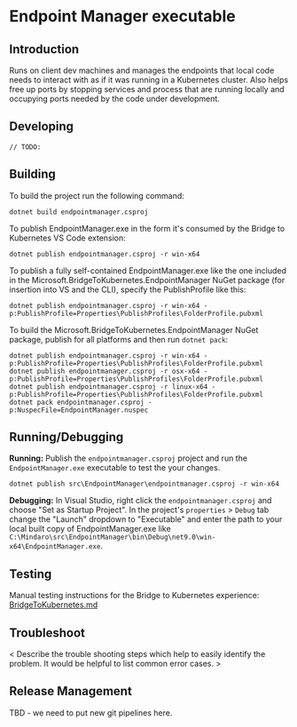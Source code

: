 # Endpoint Manager executable

Introduction
------------

Runs on client dev machines and manages the endpoints that local code needs to interact with as if it was running in a Kubernetes cluster. Also helps free up ports by stopping services and process that are running locally and occupying ports needed by the code under development.

Developing
----------
`// TODO:`

Building
--------
To build the project run the following command:
```
dotnet build endpointmanager.csproj
```

To publish EndpointManager.exe in the form it's consumed by the Bridge to Kubernetes VS Code extension: 
```
dotnet publish endpointmanager.csproj -r win-x64
```

To publish a fully self-contained EndpointManager.exe like the one included in the Microsoft.BridgeToKubernetes.EndpointManager NuGet package (for insertion into VS and the CLI), specify the PublishProfile like this:
```
dotnet publish endpointmanager.csproj -r win-x64 -p:PublishProfile=Properties\PublishProfiles\FolderProfile.pubxml
```

To build the Microsoft.BridgeToKubernetes.EndpointManager NuGet package, publish for all platforms and then run `dotnet pack`:
```
dotnet publish endpointmanager.csproj -r win-x64 -p:PublishProfile=Properties\PublishProfiles\FolderProfile.pubxml
dotnet publish endpointmanager.csproj -r osx-x64 -p:PublishProfile=Properties\PublishProfiles\FolderProfile.pubxml
dotnet publish endpointmanager.csproj -r linux-x64 -p:PublishProfile=Properties\PublishProfiles\FolderProfile.pubxml
dotnet pack endpointmanager.csproj -p:NuspecFile=EndpointManager.nuspec
```

Running/Debugging
-----------------
**Running:** Publish the `endpointmanager.csproj` project and run the `EndpointManager.exe` executable to test the your changes.
```
dotnet publish src\EndpointManager\endpointmanager.csproj -r win-x64
```

**Debugging:** In Visual Studio, right click the `endpointmanager.csproj` and choose "Set as Startup Project". In the project's `properties` > `Debug` tab change the "Launch" dropdown to "Executable" and enter the path to your local built copy of EndpointManager.exe like `C:\Mindaro\src\EndpointManager\bin\Debug\net9.0\win-x64\EndpointManager.exe`.

Testing
-------
Manual testing instructions for the Bridge to Kubernetes experience: [BridgeToKubernetes.md](../../test/manual/BridgeToKubernetes.md)

Troubleshoot
------------
< Describe the trouble shooting steps which help to easily identify the problem. It would be helpful to list common error cases. >

Release Management
------------------
TBD - we need to put new git pipelines here.

